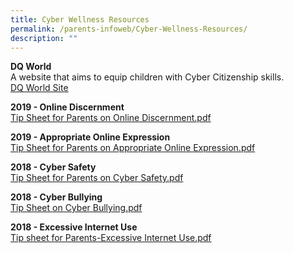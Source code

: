 ```yaml
---
title: Cyber Wellness Resources
permalink: /parents-infoweb/Cyber-Wellness-Resources/
description: ""
---
```

**DQ World**  
A website that aims to equip children with Cyber Citizenship skills.  
[DQ World Site](https://www.dqworld.net/#!/landing/whatisdqworld)  
  
**2019 - Online Discernment**  
[Tip Sheet for Parents on Online Discernment.pdf](/files/Tip%20Sheet%20for%20Parents%20on%20Online%20Discernment.pdf)
  
**2019 - Appropriate Online Expression**
<br>[Tip Sheet for Parents on Appropriate Online Expression.pdf](/files/Tip%20Sheet%20for%20Parents%20on%20Appropriate%20Online%20Expression.pdf)

**2018 - Cyber Safety**  
[Tip Sheet for Parents on Cyber Safety.pdf](/files/Tip%20Sheet%20for%20Parents%20on%20Cyber%20Safety.pdf)
  
**2018 - Cyber Bullying**  
[Tip Sheet on Cyber Bullying.pdf](/files/Tip%20Sheet%20on%20Cyber%20Bullying.pdf)
  
**2018 - Excessive Internet Use**  
[Tip sheet for Parents-Excessive Internet Use.pdf](/files/Tip%20sheet%20for%20Parents-Excessive%20Internet%20Use.pdf)